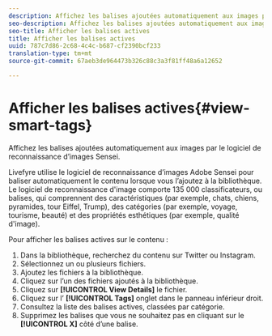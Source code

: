 ```yaml
---
description: Affichez les balises ajoutées automatiquement aux images par le logiciel de reconnaissance d’images Sensei.
seo-description: Affichez les balises ajoutées automatiquement aux images par le logiciel de reconnaissance d’images Sensei.
seo-title: Afficher les balises actives
title: Afficher les balises actives
uuid: 787c7d86-2c68-4c4c-b687-cf2390bcf233
translation-type: tm+mt
source-git-commit: 67aeb3de964473b326c88c3a3f81ff48a6a12652

---
```



# Afficher les balises actives{#view-smart-tags}

Affichez les balises ajoutées automatiquement aux images par le logiciel de reconnaissance d’images Sensei.

Livefyre utilise le logiciel de reconnaissance d’images Adobe Sensei pour baliser automatiquement le contenu lorsque vous l’ajoutez à la bibliothèque. Le logiciel de reconnaissance d'image comporte 135 000 classificateurs, ou balises, qui comprennent des caractéristiques (par exemple, chats, chiens, pyramides, tour Eiffel, Trump), des catégories (par exemple, voyage, tourisme, beauté) et des propriétés esthétiques (par exemple, qualité d'image).

Pour afficher les balises actives sur le contenu :

1. Dans la bibliothèque, recherchez du contenu sur Twitter ou Instagram.
1. Sélectionnez un ou plusieurs fichiers.
1. Ajoutez les fichiers à la bibliothèque.
1. Cliquez sur l’un des fichiers ajoutés à la bibliothèque.
1. Cliquez sur **[!UICONTROL View Details]** le fichier.
1. Cliquez sur l’ **[!UICONTROL Tags]** onglet dans le panneau inférieur droit.
1. Consultez la liste des balises actives, classées par catégorie.
1. Supprimez les balises que vous ne souhaitez pas en cliquant sur le **[!UICONTROL X]** côté d’une balise.

